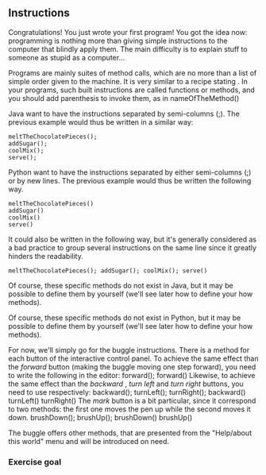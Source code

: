 ## Instructions ##
Congratulations! You just wrote your first program! You got the idea now:
programming is nothing more than giving simple instructions to the computer that
blindly apply them. The main difficulty is to explain stuff to someone as stupid
as a computer...

Programs are mainly suites of method calls, which are no more than a list of
simple order given to the machine. It is very similar to a recipe stating .
In your programs, such built instructions are called functions or methods, and you
should add parenthesis to invoke them, as in     nameOfTheMethod()

Java want to have the instructions separated by semi-columns (;).
The previous example would thus be written in a similar way:

    meltTheChocolatePieces();
    addSugar();
    coolMix();
    serve();

Python want to have the instructions
separated by either semi-columns (;) or by new lines. The previous example would thus
be written the following way.

    meltTheChocolatePieces()
    addSugar()
    coolMix()
    serve()

It could also be written in the following way, but it's generally considered as a bad
practice to group several instructions on the same line since it greatly hinders the
readability.

    meltTheChocolatePieces(); addSugar(); coolMix(); serve()

Of course, these specific methods do not exist in Java, but it may be possible
to define them by yourself (we'll see later how to define your how methods).

Of course, these specific methods do not exist in Python, but it may be possible
to define them by yourself (we'll see later how to define your how methods).

For now,
we'll simply go for the buggle instructions. There is a method for each button of the
interactive control panel. To achieve the same effect than the *forward* button
(making the buggle moving one step forward), you need to write the following in the
editor:     forward();
    forward()
Likewise, to achieve the same effect than the *backward* , *turn left* and *turn right* buttons, you need to use respectively:     backward();
    turnLeft();
    turnRight();
    backward()
    turnLeft()
    turnRight()
The *mark* button is a bit particular, since it correspond to two
methods: the first one moves the pen up while the second moves it down.     brushDown();
    brushUp();
    brushDown()
    brushUp()

The buggle offers other methods, that are presented from the "Help/about
this world" menu and will be introduced on need.

### Exercise goal ###

